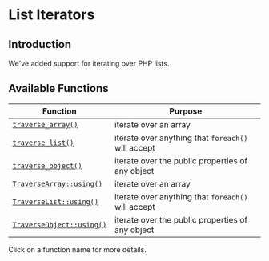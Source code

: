 # List Iterators

## Introduction

We've added support for iterating over PHP lists.

## Available Functions

Function | Purpose
---------|--------
[`traverse_array()`](traverse_array.html) | iterate over an array
[`traverse_list()`](traverse_list.html) | iterate over anything that `foreach()` will accept
[`traverse_object()`](traverse_object.html) | iterate over the public properties of any object
[`TraverseArray::using()`](TraverseArray.using.html) | iterate over an array
[`TraverseList::using()`](TraverseList.using.html) | iterate over anything that `foreach()` will accept
[`TraverseObject::using()`](TraverseObject.using.html) | iterate over the public properties of any object

Click on a function name for more details.
